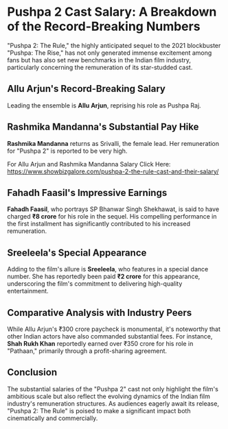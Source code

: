 # Pushpa 2 Cast Salary: A Breakdown of the Record-Breaking Numbers

"Pushpa 2: The Rule," the highly anticipated sequel to the 2021 blockbuster "Pushpa: The Rise," has not only generated immense excitement among fans but has also set new benchmarks in the Indian film industry, particularly concerning the remuneration of its star-studded cast.

## Allu Arjun's Record-Breaking Salary

Leading the ensemble is **Allu Arjun**, reprising his role as Pushpa Raj. 

## Rashmika Mandanna's Substantial Pay Hike

**Rashmika Mandanna** returns as Srivalli, the female lead. Her remuneration for "Pushpa 2" is reported to be very high.


For Allu Arjun and Rashmika Mandanna Salary Click Here: https://www.showbizgalore.com/pushpa-2-the-rule-cast-and-their-salary/


## Fahadh Faasil's Impressive Earnings

**Fahadh Faasil**, who portrays SP Bhanwar Singh Shekhawat, is said to have charged **₹8 crore** for his role in the sequel. His compelling performance in the first installment has significantly contributed to his increased remuneration.

## Sreeleela's Special Appearance

Adding to the film's allure is **Sreeleela**, who features in a special dance number. She has reportedly been paid **₹2 crore** for this appearance, underscoring the film's commitment to delivering high-quality entertainment.

## Comparative Analysis with Industry Peers

While Allu Arjun's ₹300 crore paycheck is monumental, it's noteworthy that other Indian actors have also commanded substantial fees. For instance, **Shah Rukh Khan** reportedly earned over ₹350 crore for his role in "Pathaan," primarily through a profit-sharing agreement.

## Conclusion

The substantial salaries of the "Pushpa 2" cast not only highlight the film's ambitious scale but also reflect the evolving dynamics of the Indian film industry's remuneration structures. As audiences eagerly await its release, "Pushpa 2: The Rule" is poised to make a significant impact both cinematically and commercially.
